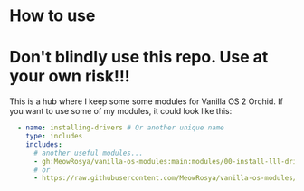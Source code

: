 # How to use

# Don't blindly use this repo. Use at your own risk!!!

This is a hub where I keep some some modules for Vanilla OS 2 Orchid. If you want to use some of my modules, it could look like this:
``` yaml
  - name: installing-drivers # Or another unique name
    type: includes
    includes:
      # another useful modules...
      - gh:MeowRosya/vanilla-os-modules:main:modules/00-install-lll-driver.yml
      # or
      - https://raw.githubusercontent.com/MeowRosya/vanilla-os-modules/main/modules/00-install-lll-driver.yml
```
